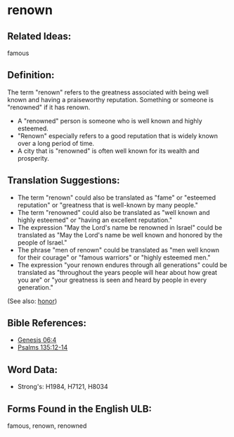 # renown

## Related Ideas:

famous


## Definition:

The term "renown" refers to the greatness associated with being well known and having a praiseworthy reputation. Something or someone is "renowned" if it has renown.

* A "renowned" person is someone who is well known and highly esteemed.
* "Renown" especially refers to a good reputation that is widely known over a long period of time.
* A city that is "renowned" is often well known for its wealth and prosperity.

## Translation Suggestions:

* The term "renown" could also be translated as "fame" or "esteemed reputation" or "greatness that is well-known by many people."
* The term "renowned" could also be translated as "well known and highly esteemed" or "having an excellent reputation."
* The expression "May the Lord's name be renowned in Israel" could be translated as "May the Lord's name be well known and honored by the people of Israel."
* The phrase "men of renown" could be translated as "men well known for their courage" or "famous warriors" or "highly esteemed men."
* The expression "your renown endures through all generations" could be translated as "throughout the years people will hear about how great you are" or "your greatness is seen and heard by people in every generation."

(See also: [honor](../kt/honor.md))

## Bible References:

* [Genesis 06:4](rc://en/tn/help/gen/06/4)
* [Psalms 135:12-14](rc://en/tn/help/psa/135/012)

## Word Data:

* Strong's: H1984, H7121, H8034

## Forms Found in the English ULB:

famous, renown, renowned



